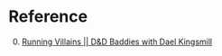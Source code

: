 # Reference

0. [Running Villains || D&D Baddies with Dael Kingsmill](https://www.youtube.com/watch?v=dRkbqK9SqJ0)

